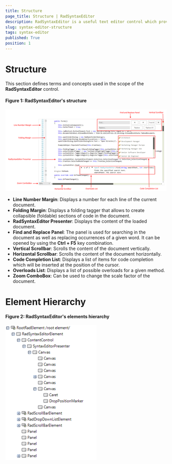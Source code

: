 ```yaml
---
title: Structure
page_title: Structure | RadSyntaxEditor
description: RadSyntaxEditor is a useful text editor control which provides built-in syntax highlighting and code editing experience 
slug: syntax-editor-structure
tags: syntax-editor
published: True
position: 1
---
```


# Structure

This section defines terms and concepts used in the scope of the **RadSyntaxEditor** control.

#### Figure 1: RadSyntaxEditor's structure

![syntax-editor-structure](images/syntax-editor-structure001.png) 


- **Line Number Margin**: Displays a number for each line of the current document.
- **Folding Margin**: Displays a folding tagger that allows to create collapsible (foldable) sections of code in the document.
- **RadSyntaxEditor Presenter**: Displays the content of the loaded document. 
- **Find and Replace Panel**: The panel is used for searching in the document as well as replacing occurrences of a given word. It can be opened by using the **Ctrl + F5** key combination.
- **Vertical Scrollbar**: Scrolls the content of the document vertically.
- **Horizontal Scrollbar**: Scrolls the content of the document horizontally.
- **Code Completion List**: Displays a list of items for code completion which will be inserted at the position of the cursor.
- **Overloads List**: Displays a list of possible overloads for a given method.
- **Zoom ComboBox**: Can be used to change the scale factor of the document.

# Element Hierarchy

#### Figure 2: RadSyntaxEditor's elements hierarchy

![syntax-editor-structure](images/syntax-editor-structure02.png)